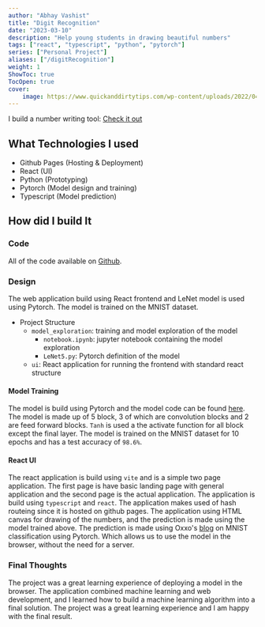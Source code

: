 ```yaml
---
author: "Abhay Vashist"
title: "Digit Recognition"
date: "2023-03-10"
description: "Help young students in drawing beautiful numbers"
tags: ["react", "typescript", "python", "pytorch"]
series: ["Personal Project"]
aliases: ["/digitRecognition"]
weight: 1
ShowToc: true
TocOpen: true
cover:
    image: https://www.quickanddirtytips.com/wp-content/uploads/2022/04/how-to-write-numbers-compressor.png
---
```


I build a number writing tool: [Check it out](https://avashist1998.github.io/digitRecognition/)

## What Technologies I used
- Github Pages (Hosting & Deployment) 
- React (UI)
- Python (Prototyping)
- Pytorch (Model design and training)
- Typescript (Model prediction)

## How did I build It

### Code

All of the code available on [Github](https://github.com/Avashist1998/digitRecognition).

### Design
The web application build using React frontend and LeNet model is used using Pytorch. The model is trained on the MNIST dataset.

- Project Structure
    - `model_exploration`: training and model exploration of the model
        - `notebook.ipynb`: jupyter notebook containing the model exploration
        - `LeNet5.py`: Pytorch definition of the model
    - `ui`: React application for running the frontend with standard react structure

#### Model Training
The model is build using Pytorch and the model code can be found [here](https://github.com/Avashist1998/digitRecognition/blob/master/model_exploration/src/LeNet5.py). The model is made up of 5 block, 3 of which are convolution blocks and 2 are feed forward blocks. `Tanh` is used a the activate function for all block except the final layer. The model is trained on the MNIST dataset for 10 epochs and has a test accuracy of `98.6%`.

#### React UI
The react application is build using `vite` and is a simple two page application. The first page is have basic landing page with general application and the second page is the actual application. The application is build using `typescript` and `react`. The application makes used of hash routeing since it is hosted on github pages. The application using HTML canvas for drawing of the numbers, and the prediction is made using the model trained above. The prediction is made using Oxxo's [blog](https://blog.oxxostudio.tw/posts/2017-12-26-mnist-pytorch/) on MNIST classification using Pytorch. Which allows us to use the model in the browser, without the need for a server.

### Final Thoughts
The project was a great learning experience of deploying a model in the browser. The application combined machine learning and web development, and I learned how to build a machine learning algorithm into a final solution. The project was a great learning experience and I am happy with the final result.
